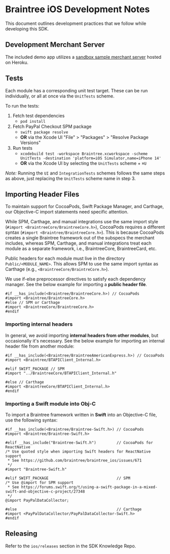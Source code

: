# Braintree iOS Development Notes

This document outlines development practices that we follow while developing this SDK.

## Development Merchant Server

The included demo app utilizes a [sandbox sample merchant server](https://braintree-sample-merchant.herokuapp.com) hosted on Heroku.

## Tests

Each module has a corresponding unit test target. These can be run individually, or all at once via the `UnitTests` scheme.

To run the tests:
1. Fetch test dependencies
    * `pod install`
1. Fetch PayPal Checkout SPM package
    * `swift package resolve`
    * **OR** via the Xcode UI "File" > "Packages" > "Resolve Package Versions"
1. Run tests
    * `xcodebuild test -workspace Braintree.xcworkspace -scheme UnitTests -destination 'platform=iOS Simulator,name=iPhone 14'`
    * **OR** via the Xcode UI by selecting the `UnitTests` scheme + `⌘U`

_Note:_ Running the `UI` and `IntegrationTests` schemes follows the same steps as above, just replacing the `UnitTests` scheme name in step 3.

## Importing Header Files

To maintain support for CocoaPods, Swift Package Manager, and Carthage, our Objective-C import statements need specific attention.

While SPM, Carthage, and manual integrations use the same import style (`#import <BraintreeCore/BraintreeCore.h>`), CocoaPods requires a different syntax (`#import <Braintree/BraintreeCore.h>`). This is because CocoaPods creates a single Braintree framework out of the subspecs the merchant includes, whereas SPM, Carthage, and manual integrations treat each module as a separate framework, i.e., BraintreeCore, BraintreeCard, etc.

Public headers for each module must live in the directory `Public/<MODULE_NAME>`. This allows SPM to use the same import syntax as Carthage (e.g., `<BraintreeCore/BraintreCore.h>`).

We use if-else preprocessor directives to satisfy each dependency manager. See the below example for importing a **public header file**.

```objc
#if __has_include(<Braintree/BraintreeCore.h>) // CocoaPods
#import <Braintree/BraintreeCore.h>
#else // SPM or Carthage
#import <BraintreeCore/BraintreeCore.h>
#endif
```

### Importing internal headers

In general, we avoid importing **internal headers from other modules**, but occasionally it's necessary. See the below example for importing an internal header file from another module:
```objc
#if __has_include(<Braintree/BraintreeAmericanExpress.h>) // CocoaPods
#import <Braintree/BTAPIClient_Internal.h>

#elif SWIFT_PACKAGE // SPM
#import "../BraintreeCore/BTAPIClient_Internal.h"

#else // Carthage
#import <BraintreeCore/BTAPIClient_Internal.h>
#endif
```

### Importing a Swift module into Obj-C

To import a Braintree framework written in **Swift** into an Objective-C file, use the following syntax:
```objc
#if __has_include(<Braintree/Braintree-Swift.h>) // CocoaPods
#import <Braintree/Braintree-Swift.h>

#elif __has_include("Braintree-Swift.h")         // CocoaPods for ReactNative
/* Use quoted style when importing Swift headers for ReactNative support
 * See https://github.com/braintree/braintree_ios/issues/671
 */
#import "Braintree-Swift.h"

#elif SWIFT_PACKAGE                              // SPM
/* Use @import for SPM support
 * See https://forums.swift.org/t/using-a-swift-package-in-a-mixed-swift-and-objective-c-project/27348
 */
@import PayPalDataCollector;

#else                                            // Carthage
#import <PayPalDataCollector/PayPalDataCollector-Swift.h>
#endif
```

## Releasing

Refer to the `ios/releases` section in the SDK Knowledge Repo.
